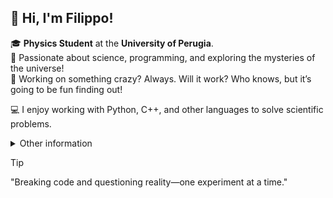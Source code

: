 ## 👋 Hi, I'm Filippo!

🎓 **Physics Student** at the **University of Perugia**.  
🔭 Passionate about science, programming, and exploring the mysteries of the universe!  
🔬 Working on something crazy? Always. Will it work? Who knows, but it’s going to be fun finding out!  

💻 I enjoy working with Python, C++, and other languages to solve scientific problems.

<details>

<summary>Other information</summary>
Nothing
Nothing
Nothing

</details>

> [!TIP]
> "Breaking code and questioning reality—one experiment at a time."
<!--
**filippo-tintori/filippo-tintori** is a ✨ _special_ ✨ repository because its `README.md` (this file) appears on your GitHub profile.

Here are some ideas to get you started:

- 🔭 I’m currently working on ...
- 🌱 I’m currently learning ...
- 👯 I’m looking to collaborate on ...
- 🤔 I’m looking for help with ...
- 💬 Ask me about ...
- 📫 How to reach me: ...
- 😄 Pronouns: ...
- ⚡ Fun fact: ...
-->
